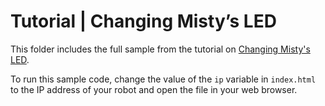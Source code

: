 # Tutorial | Changing Misty’s LED

This folder includes the full sample from the tutorial on [Changing Misty's LED](https://docs.mistyrobotics.com/misty-ii/coding-misty/remote-command-tutorials/#changing-misty-s-led). 

To run this sample code, change the value of the `ip` variable in `index.html` to the IP address of your robot and open the file in your web browser.
